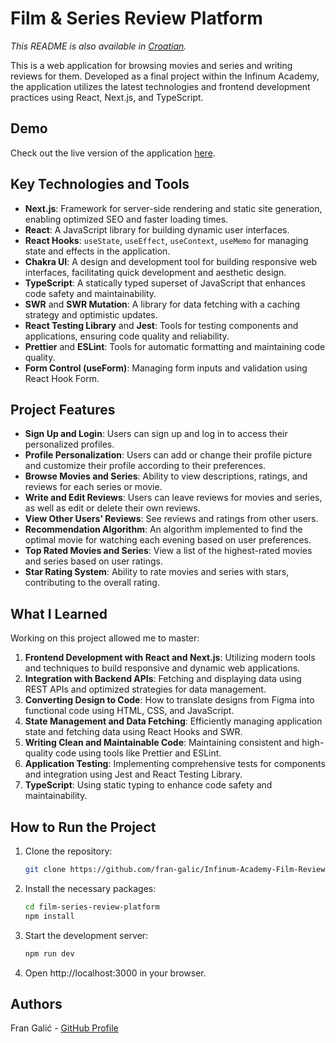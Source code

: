 # Film & Series Review Platform

_This README is also available in [Croatian](README.hr.md)._

This is a web application for browsing movies and series and writing reviews for them. Developed as a final project within the Infinum Academy, the application utilizes the latest technologies and frontend development practices using React, Next.js, and TypeScript.

## Demo

Check out the live version of the application [here](https://infinum-academy-film-review-app.vercel.app/).

## Key Technologies and Tools

- **Next.js**: Framework for server-side rendering and static site generation, enabling optimized SEO and faster loading times.
- **React**: A JavaScript library for building dynamic user interfaces.
- **React Hooks**: `useState`, `useEffect`, `useContext`, `useMemo` for managing state and effects in the application.
- **Chakra UI**: A design and development tool for building responsive web interfaces, facilitating quick development and aesthetic design.
- **TypeScript**: A statically typed superset of JavaScript that enhances code safety and maintainability.
- **SWR** and **SWR Mutation**: A library for data fetching with a caching strategy and optimistic updates.
- **React Testing Library** and **Jest**: Tools for testing components and applications, ensuring code quality and reliability.
- **Prettier** and **ESLint**: Tools for automatic formatting and maintaining code quality.
- **Form Control (useForm)**: Managing form inputs and validation using React Hook Form.

## Project Features

- **Sign Up and Login**: Users can sign up and log in to access their personalized profiles.
- **Profile Personalization**: Users can add or change their profile picture and customize their profile according to their preferences.
- **Browse Movies and Series**: Ability to view descriptions, ratings, and reviews for each series or movie.
- **Write and Edit Reviews**: Users can leave reviews for movies and series, as well as edit or delete their own reviews.
- **View Other Users' Reviews**: See reviews and ratings from other users.
- **Recommendation Algorithm**: An algorithm implemented to find the optimal movie for watching each evening based on user preferences.
- **Top Rated Movies and Series**: View a list of the highest-rated movies and series based on user ratings.
- **Star Rating System**: Ability to rate movies and series with stars, contributing to the overall rating.

## What I Learned

Working on this project allowed me to master:

1. **Frontend Development with React and Next.js**: Utilizing modern tools and techniques to build responsive and dynamic web applications.
2. **Integration with Backend APIs**: Fetching and displaying data using REST APIs and optimized strategies for data management.
3. **Converting Design to Code**: How to translate designs from Figma into functional code using HTML, CSS, and JavaScript.
4. **State Management and Data Fetching**: Efficiently managing application state and fetching data using React Hooks and SWR.
5. **Writing Clean and Maintainable Code**: Maintaining consistent and high-quality code using tools like Prettier and ESLint.
6. **Application Testing**: Implementing comprehensive tests for components and integration using Jest and React Testing Library.
7. **TypeScript**: Using static typing to enhance code safety and maintainability.

## How to Run the Project

1. Clone the repository:

   ```bash
   git clone https://github.com/fran-galic/Infinum-Academy-Film-Review-App.git
   ```

2. Install the necessary packages:

   ```bash
   cd film-series-review-platform
   npm install
   ```

3. Start the development server:

   ```bash
   npm run dev
   ```

4. Open http://localhost:3000 in your browser.

## Authors

Fran Galić - [GitHub Profile](https://github.com/fran-galic)
